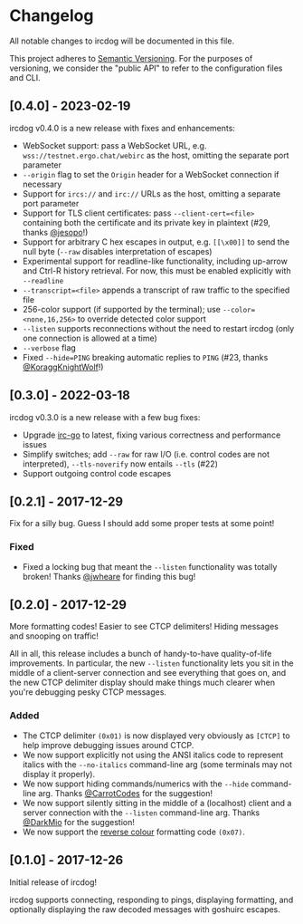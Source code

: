 # Changelog
All notable changes to ircdog will be documented in this file.

This project adheres to [Semantic Versioning](http://semver.org/). For the purposes of versioning, we consider the "public API" to refer to the configuration files and CLI.

## [0.4.0] - 2023-02-19
ircdog v0.4.0 is a new release with fixes and enhancements:

* WebSocket support: pass a WebSocket URL, e.g. `wss://testnet.ergo.chat/webirc` as the host, omitting the separate port parameter
* `--origin` flag to set the `Origin` header for a WebSocket connection if necessary
* Support for `ircs://` and `irc://` URLs as the host, omitting a separate port parameter
* Support for TLS client certificates: pass `--client-cert=<file>` containing both the certificate and its private key in plaintext (#29, thanks [@jesopo](https://github.com/jesopo)!)
* Support for arbitrary C hex escapes in output, e.g. `[[\x00]]` to send the null byte (`--raw` disables interpretation of escapes)
* Experimental support for readline-like functionality, including up-arrow and Ctrl-R history retrieval. For now, this must be enabled explicitly with `--readline`
* `--transcript=<file>` appends a transcript of raw traffic to the specified file
* 256-color support (if supported by the terminal); use `--color=<none,16,256>` to override detected color support
* `--listen` supports reconnections without the need to restart ircdog (only one connection is allowed at a time)
* `--verbose` flag
* Fixed `--hide=PING` breaking automatic replies to `PING` (#23, thanks [@KoraggKnightWolf](https://github.com/KoraggKnightWolf)!)

## [0.3.0] - 2022-03-18
ircdog v0.3.0 is a new release with a few bug fixes:

* Upgrade [irc-go](https://github.com/ergochat/irc-go) to latest, fixing various correctness and performance issues
* Simplify switches; add `--raw` for raw I/O (i.e. control codes are not interpreted), `--tls-noverify` now entails `--tls` (#22)
* Support outgoing control code escapes

## [0.2.1] - 2017-12-29
Fix for a silly bug. Guess I should add some proper tests at some point!

### Fixed
* Fixed a locking bug that meant the `--listen` functionality was totally broken! Thanks [@jwheare](https://github.com/jwheare) for finding this bug!


## [0.2.0] - 2017-12-29
More formatting codes! Easier to see CTCP delimiters! Hiding messages and snooping on traffic!

All in all, this release includes a bunch of handy-to-have quality-of-life improvements. In particular, the new `--listen` functionality lets you sit in the middle of a client-server connection and see everything that goes on, and the new CTCP delimiter display should make things much clearer when you're debugging pesky CTCP messages.

### Added
* The CTCP delimiter `(0x01)` is now displayed very obviously as `[CTCP]` to help improve debugging issues around CTCP.
* We now support explicitly not using the ANSI italics code to represent italics with the `--no-italics` command-line arg (some terminals may not display it properly).
* We now support hiding commands/numerics with the `--hide` command-line arg. Thanks [@CarrotCodes](https://github.com/CarrotCodes) for the suggestion!
* We now support silently sitting in the middle of a (localhost) client and a server connection with the `--listen` command-line arg. Thanks [@DarkMio](https://github.com/DarkMio) for the suggestion!
* We now support the [reverse colour](https://modern.ircdocs.horse/formatting.html#reverse-color) formatting code `(0x07)`.


## [0.1.0] - 2017-12-26
Initial release of ircdog!

ircdog supports connecting, responding to pings, displaying formatting, and optionally displaying the raw decoded messages with goshuirc escapes.
